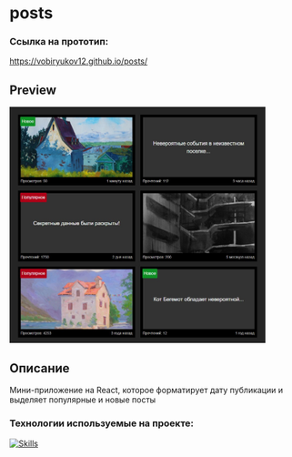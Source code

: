 # posts
### Ссылка на прототип:

https://vobiryukov12.github.io/posts/

## Preview

<img src='./src/assets/preview.jpg' width='450'>

## Описание
Мини-приложение на React, которое форматирует дату публикации и выделяет популярные и новые посты

### Технологии используемые на проекте:
[![Skills](https://skillicons.dev/icons?i=react,ts,scss,vite)](https://skillicons.dev)
